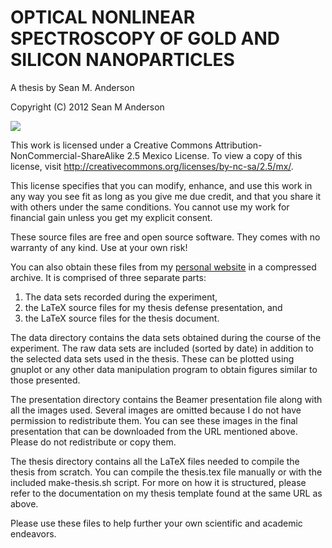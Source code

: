 OPTICAL NONLINEAR SPECTROSCOPY OF GOLD AND SILICON NANOPARTICLES
================================================================

A thesis by Sean M. Anderson

Copyright (C) 2012 Sean M Anderson

![](https://raw.github.com/roguephysicist/masters-thesis/master/presentation/images/atoms.png)

This work is licensed under a Creative Commons Attribution-NonCommercial-ShareAlike 2.5 Mexico License. To view a copy of this license, visit http://creativecommons.org/licenses/by-nc-sa/2.5/mx/.

This license specifies that you can modify, enhance, and use this work in any way you see fit as long as you give me due credit, and that you share it with others under the same conditions. You cannot use my work for financial gain unless you get my explicit consent.

These source files are free and open source software. They comes with no warranty of any kind. Use at your own risk!

You can also obtain these files from my [personal website](http://www.roguephysicist.org/academics.html) in a compressed archive. It is comprised of three separate parts:

1. The data sets recorded during the experiment,
2. the LaTeX source files for my thesis defense presentation, and
3. the LaTeX source files for the thesis document.

The data directory contains the data sets obtained during the course of the experiment. The raw data sets are included (sorted by date) in addition to the selected data sets used in the thesis. These can be plotted using gnuplot or any other data manipulation program to obtain figures similar to those presented.

The presentation directory contains the Beamer presentation file along with all the images used. Several images are omitted because I do not have permission to redistribute them. You can see these images in the final presentation that can be downloaded from the URL mentioned above. Please do not redistribute or copy them.

The thesis directory contains all the LaTeX files needed to compile the thesis from scratch. You can compile the thesis.tex file manually or with the included make-thesis.sh script. For more on how it is structured, please refer to the documentation on my thesis template found at the same URL as above. 

Please use these files to help further your own scientific and academic endeavors.
